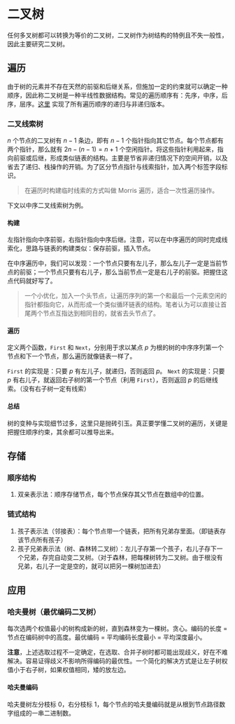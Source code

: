 # 二叉树

任何多叉树都可以转换为等价的二叉树，二叉树作为树结构的特例且不失一般性，因此主要研究二叉树。

## 遍历

由于树的元素并不存在天然的前驱和后继关系，但施加一定的约束就可以确定一种顺序，因此称二叉树是一种半线性数据结构。常见的遍历顺序有：先序，中序，后序，层序。[这里](https://github.com/amcones/algorithms/tree/main/content/include/graph/binary_tree.h) 实现了所有遍历顺序的递归与非递归版本。

### 二叉线索树

$n$ 个节点的二叉树有 $n-1$ 条边，即有 $n-1$ 个指针指向其它节点。每个节点都有两个指针，那么就有 $2n-(n-1)=n+1$ 个空闲指针。将这些指针利用起来，指向前驱或后继，形成类似链表的结构。主要是节省非递归情况下的空间开销，以及省去了递归、栈操作的开销。为了区分节点指针与线索指针，加入两个标签字段标识。

> 在遍历时构建临时线索的方式叫做 Morris 遍历，适合一次性遍历操作。

下文以中序二叉线索树为例。

#### 构建

左指针指向中序前驱，右指针指向中序后继。注意，可以在中序遍历的同时完成线索化，思路与链表的构建类似：保存前驱，插入节点。

在中序遍历中，我们可以发现：一个节点只要有左儿子，那么左儿子一定是当前节点的前驱；一个节点只要有右儿子，那么当前节点一定是右儿子的前驱。把握住这点代码就好写了。

> 一个小优化，加入一个头节点，让遍历序列的第一个和最后一个元素空闲的指针都指向它，从而形成一个类似循环链表的结构。笔者认为可以直接让首尾两个节点互指达到相同目的，就省去头节点了。

#### 遍历

定义两个函数，`First` 和 `Next`，分别用于求以某点 $p$ 为根的树的中序序列第一个节点和下一个节点，那么遍历就像链表一样了。

`First` 的实现是：只要 $p$ 有左儿子，就递归，否则返回 $p$。
`Next` 的实现是：只要 $p$ 有右儿子，就返回右子树的第一个节点（利用 `First`），否则返回 $p$ 的后继线索。（没有右子树一定有线索）

#### 总结

树的变种与实现细节过多，这里只是抛砖引玉。真正要学懂二叉树的遍历，关键是把握住顺序约束，其余都可以推导出来。

## 存储

### 顺序结构

1. 双亲表示法：顺序存储节点，每个节点保存其父节点在数组中的位置。

### 链式结构

1. 孩子表示法（邻接表）：每个节点带一个链表，把所有兄弟存里面。（即链表存该节点所有孩子）
2. 孩子兄弟表示法（树、森林转二叉树）：左儿子存第一个孩子，右儿子存下一个兄弟，存完自动变二叉树。（对于森林，把每棵树转为二叉树。由于根没有兄弟，右儿子一定是空的，就可以把另一棵树加进去）

## 应用

### 哈夫曼树（最优编码二叉树）

每次选两个权值最小的树构成新的树，直到森林变为一棵树。贪心。编码的长度 = 节点在编码树中的高度。最优编码 = 平均编码长度最小 = 平均深度最小。

**注意**，上述选取过程不一定确定，在选取、合并子树时都可能出现歧义，好在不难解决。容易证得歧义不影响所得编码的最优性。一个简化的解决方式是让左子树权值小于右子树，如果权值相同，矮的放左边。

#### 哈夫曼编码

哈夫曼树左分枝标 0，右分枝标 1，每个节点的哈夫曼编码就是从根到节点路径数字组成的一串二进制数。
